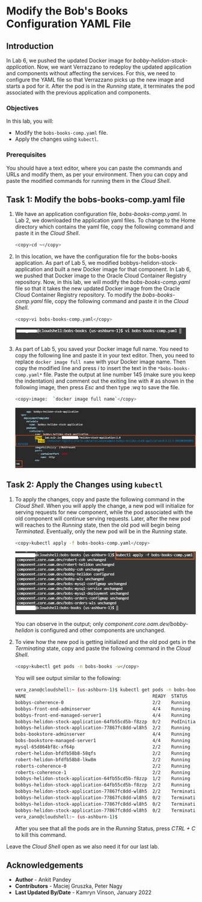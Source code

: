 # Modify the Bob's Books Configuration YAML File

## Introduction

In Lab 6, we pushed the updated Docker image for *bobby-helidon-stock-application*. Now, we want Verrazzano to redeploy the updated application and components without affecting the services. For this, we need to configure the YAML file so that Verrazzano picks up the new image and starts a pod for it. After the pod is in the *Running* state, it terminates the pod associated with the previous application and components.

### Objectives

In this lab, you will:

* Modify the `bobs-books-comp.yaml` file.
* Apply the changes using `kubectl`.

### Prerequisites

You should have a text editor, where you can paste the commands and URLs and modify them, as per your environment. Then you can copy and paste the modified commands for running them in the *Cloud Shell*.

## Task 1: Modify the bobs-books-comp.yaml file

1. We have an application configuration file, *bobs-books-comp.yaml*. In Lab 2, we downloaded the application yaml files.  To change to the Home directory which contains the yaml file, copy the following command and paste it in the *Cloud Shell*.

    ```bash
    <copy>cd ~</copy>
    ```


2. In this location, we have the configuration file for the bobs-books application. As part of Lab 5, we modified bobbys-helidon-stock-application and built a new Docker image for that component. In Lab 6, we pushed that Docker image to the Oracle Cloud Container Registry repository. Now, in this lab, we will modify the *bobs-books-comp.yaml* file so that it takes the new updated Docker image from the Oracle Cloud Container Registry repository. To modify the *bobs-books-comp.yaml* file, copy the following command and paste it in the *Cloud Shell*.

    ```bash
    <copy>vi bobs-books-comp.yaml</copy>
    ```

    ![Open file](images/6.png " ")

3. As part of Lab 5, you saved your Docker image full name. You need to copy the following line and paste it in your text editor. Then, you need to replace `docker image full name` with your Docker image name. Then copy the modified line and press *i* to insert the text in the `*bobs-books-comp.yaml*` file. Paste the output at line number 145 (make sure you keep the indentation) and comment out the exiting line with *#* as shown in the following image, then press *Esc* and then type *:wq* to save the file.

    ```bash
    <copy>image:  `docker image full name`</copy>
    ```

    ![Insert line](images/3.png " ")

## Task 2: Apply the Changes using `kubectl`

1. To apply the changes, copy and paste the following command in the *Cloud Shell*. When you will apply the change, a new pod will initialize for serving requests for new component, while the pod associated with the old component will continue serving requests. Later, after the new pod will reaches to the *Running* state, then the old pod will begin being *Terminated*. Eventually, only the new pod will be in the *Running* state.

    ```bash
    <copy>kubectl apply -f bobs-books-comp.yaml</copy>
    ```

    ![Apply changes](images/4.png " ")

    You can observe in the output; only *component.core.oam.dev/bobby-helidon* is configured and other components are unchanged.

2. To view how the new pod is getting initialized and the old pod gets in the *Terminating* state, copy and paste the following command in the *Cloud Shell*.

    ```bash
    <copy>kubectl get pods -n bobs-books -w</copy>
    ```

    You will see output similar to the following:

    ```bash
    vera_zano@cloudshell:~ (us-ashburn-1)$ kubectl get pods -n bobs-books
    NAME                                               READY  STATUS   RESTARTS  AGE
    bobbys-coherence-0                                 2/2    Running  0         130m
    bobbys-front-end-adminserver                       4/4    Running  0         127m
    bobbys-front-end-managed-server1                   4/4    Running  0         126m
    bobbys-helidon-stock-application-64fb55cd5b-f8zzp  0/2    PodInitializing  0         10s
    bobbys-helidon-stock-application-77867fc8dd-wl8h5  2/2    Running  0         130m
    bobs-bookstore-adminserver                         4/4    Running  0         127m
    bobs-bookstore-managed-server1                     4/4    Running  0         126m
    mysql-65d864bf8c-xf64p                             2/2    Running  0         130m
    robert-helidon-bfdfb58b8-58qfs                     2/2    Running  0         130m
    robert-helidon-bfdfb58b8-lkw8m                     2/2    Running  0         130m
    roberts-coherence-0                                2/2    Running  0         130m
    roberts-coherence-1                                2/2    Running  0         130m
    bobbys-helidon-stock-application-64fb55cd5b-f8zzp  1/2    Running  0         28s
    bobbys-helidon-stock-application-64fb55cd5b-f8zzp  2/2    Running  0         34s
    bobbys-helidon-stock-application-77867fc8dd-wl8h5  2/2    Terminating  0         130m
    bobbys-helidon-stock-application-77867fc8dd-wl8h5  0/2    Terminating  0         130m
    bobbys-helidon-stock-application-77867fc8dd-wl8h5  0/2    Terminating  0         130m
    bobbys-helidon-stock-application-77867fc8dd-wl8h5  0/2    Terminating  0         130m
    vera_zano@cloudshell:~ (us-ashburn-1)$
    ```

    After you see that all the pods are in the *Running* Status, press *CTRL + C* to kill this command.

Leave the *Cloud Shell* open as we also need it for our last lab.

## Acknowledgements

* **Author** -  Ankit Pandey
* **Contributors** - Maciej Gruszka, Peter Nagy
* **Last Updated By/Date** - Kamryn Vinson, January 2022
